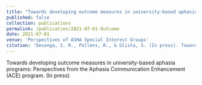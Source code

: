 ```yaml
---
title: "Towards developing outcome measures in university-based aphasia programs: Perspectives from the Aphasia Communication Enhancement (ACE) program. (In press)"
published: false
collection: publications
permalink: /publication/2021-07-01-Outcome
date: 2021-07-01
venue: 'Perspectives of ASHA Special Interest Groups'
citation: 'Devanga, S. R., Pollens, R., & Glista, S. (In press). Towards developing outcome measures in university-based aphasia programs: Perspectives from the Aphasia Communication Enhancement (ACE) program. Perspectives of ASHA Special Interest Groups.'
---
```

Towards developing outcome measures in university-based aphasia programs: Perspectives from the Aphasia Communication Enhancement (ACE) program. (In press)